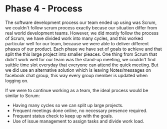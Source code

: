 # Phase 4 - Process

The software development process our team ended up using was Scrum, we couldn't follow scrum process exactly
becase our situation differ from real world development teams.
However, we did mostly follow the process of Scrum, we have divided work into many cycles, and this worked particular
well for our team, because we were able to deliver different phases of our product. Each phase we have set of goals
to achieve and that split the this large project into smaller pieaces.
One thing from Scrum that didn't work well for our team was the stand-up meeting, we couldn't find suitble time slot
everyday that everyone can attend the quick meeting. But we did use an alternative solution which is leaving
Notes/messages on facebook chat group, this way every group member is updated when logging on.

If we were to continue working as a team, the ideal process would be similar to Scrum:
  * Having many cycles so we can split up large projects.
  * Frequent meetings done online, no necessary presence required.
  * Frequent status check to keep up with the goals.
  * Use of issue management to assign tasks and divide work load.
